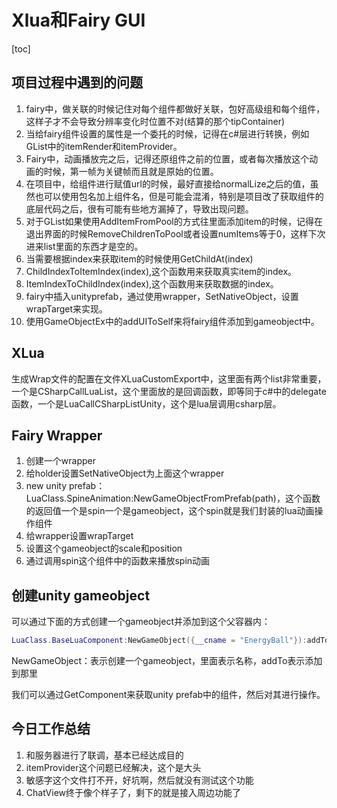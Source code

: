 # Xlua和Fairy GUI

[toc]

## 项目过程中遇到的问题

1. fairy中，做关联的时候记住对每个组件都做好关联，包好高级组和每个组件，这样子才不会导致分辨率变化时位置不对(结算的那个tipContainer)
2. 当给fairy组件设置的属性是一个委托的时候，记得在c#层进行转换，例如GList中的itemRender和itemProvider。
3. Fairy中，动画播放完之后，记得还原组件之前的位置，或者每次播放这个动画的时候，第一帧为关键帧而且就是原始的位置。
4. 在项目中，给组件进行赋值url的时候，最好直接给normalLize之后的值，虽然也可以使用包名加上组件名，但是可能会混淆，特别是项目改了获取组件的底层代码之后，很有可能有些地方漏掉了，导致出现问题。
5. 对于GList如果使用AddItemFromPool的方式往里面添加item的时候，记得在退出界面的时候RemoveChildrenToPool或者设置numItems等于0，这样下次进来list里面的东西才是空的。
6. 当需要根据index来获取item的时候使用GetChildAt(index)
7. ChildIndexToItemIndex(index),这个函数用来获取真实item的index。
8. ItemIndexToChildIndex(index),这个函数用来获取数据的index。
9. fairy中插入unityprefab，通过使用wrapper，SetNativeObject，设置wrapTarget来实现。
10. 使用GameObjectEx中的addUIToSelf来将fairy组件添加到gameobject中。

## XLua

生成Wrap文件的配置在文件XLuaCustomExport中，这里面有两个list非常重要，一个是CSharpCallLuaList，这个里面放的是回调函数，即等同于c#中的delegate函数，一个是LuaCallCSharpListUnity，这个是lua层调用csharp层。

## Fairy Wrapper

1. 创建一个wrapper
2. 给holder设置SetNativeObject为上面这个wrapper
3. new unity prefab：LuaClass.SpineAnimation:NewGameObjectFromPrefab(path)，这个函数的返回值一个是spin一个是gameobject，这个spin就是我们封装的lua动画操作组件
4. 给wrapper设置wrapTarget
5. 设置这个gameobject的scale和position
6. 通过调用spin这个组件中的函数来播放spin动画

## 创建unity gameobject

可以通过下面的方式创建一个gameobject并添加到这个父容器内：

```lua
LuaClass.BaseLuaComponent:NewGameObject({__cname = "EnergyBall"}):addTo(self)
```

NewGameObject：表示创建一个gameobject，里面表示名称，addTo表示添加到那里

我们可以通过GetComponent来获取unity prefab中的组件，然后对其进行操作。

## 今日工作总结

1. 和服务器进行了联调，基本已经达成目的
2. itemProvider这个问题已经解决，这个是大头
3. 敏感字这个文件打不开，好坑啊，然后就没有测试这个功能
4. ChatView终于像个样子了，剩下的就是接入周边功能了

   